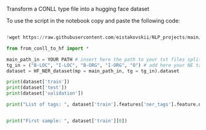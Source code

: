 Transform a CONLL type file into a hugging face dataset

To use the script in the notebook copy and paste the following code:



```python

!wget https://raw.githubusercontent.com/eistakovskii/NLP_projects/main/NER/CONLL_TO_HF/from_conll_to_hf.py

from from_conll_to_hf import *

main_path_in = YOUR PATH # insert here the path to your txt files split in train, valid and test splits as a string
tg_in = ("B-LOC", "I-LOC", "B-ORG", "I-ORG", "O") # add here your NE tags in the BIO format as a tuple
dataset = HF_NER_dataset(mp = main_path_in, tg = tg_in).dataset

print(dataset['train'])
print(dataset['test'])
print(dataset['validation'])

print("List of tags: ", dataset['train'].features['ner_tags'].feature.names)


print("First sample: ", dataset['train'][0])

```



